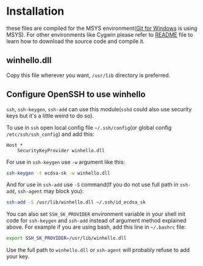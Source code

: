 # Installation

these files are compiled for the MSYS environment([Git for Windows](https://gitforwindows.org) is using MSYS).
For other environments like Cygwin please refer to [README](https://github.com/tavrez/openssh-sk-winhello/blob/master/README.md#building) file to learn how to download the source code and compile it.

## winhello.dll

Copy this file wherever you want, `/usr/lib` directory is preferred.

## Configure OpenSSH to use winhello

`ssh`, `ssh-keygen`, `ssh-add` can use this module(`sshd` could also use security keys but it's a little weird to do so).

To use in `ssh` open local config file `~/.ssh/config`(or global config `/etc/ssh/ssh_config`) and add this:

```ssh_config
Host *
    SecurityKeyProvider winhello.dll
```

For use in `ssh-keygen` use `-w` argument like this:

```bash
ssh-keygen -t ecdsa-sk -w winhello.dll
```

And for use in `ssh-add` use `-S` command(If you do not use full path in `ssh-add`, `ssh-agent` may block you):

```bash
ssh-add -S /usr/lib/winhello.dll ~/.ssh/id_ecdsa_sk
```

You can also set `SSH_SK_PROVIDER` environment variable in your shell init code for `ssh-keygen` and `ssh-add` instead of argument method explained above. For example if you are using bash, add this line in `~/.bashrc` file:

```bash
export SSH_SK_PROVIDER=/usr/lib/winhello.dll
```

Use the full path to `winhello.dll` or `ssh-agent` will probably refuse to add your key.
